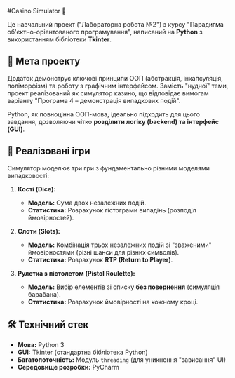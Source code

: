 #Casino Simulator 🎰

Це навчальний проект ("Лабораторна робота №2") з курсу "Парадигма об'єктно-орієнтованого програмування", написаний на **Python** з використанням бібліотеки **Tkinter**.

## 🎯 Мета проекту

Додаток демонструє ключові принципи ООП (абстракція, інкапсуляція, поліморфізм) та роботу з графічним інтерфейсом. Замість "нудної" теми, проект реалізований як симулятор казино, що відповідає вимогам варіанту "Програма 4 – демонстрація випадкових подій".

Python, як повноцінна ООП-мова, ідеально підходить для цього завдання, дозволяючи чітко **розділити логіку (backend) та інтерфейс (GUI)**.

## 🎲 Реалізовані ігри

Симулятор моделює три гри з фундаментально різними моделями випадковості:

1.  **Кості (Dice):**
    * **Модель:** Сума двох незалежних подій.
    * **Статистика:** Розрахунок гістограми випадінь (розподіл ймовірностей).

2.  **Слоти (Slots):**
    * **Модель:** Комбінація трьох незалежних подій зі "зваженими" ймовірностями (різні шанси для різних символів).
    * **Статистика:** Розрахунок **RTP (Return to Player)**.

3.  **Рулетка з пістолетом (Pistol Roulette):**
    * **Модель:** Вибір елементів зі списку **без повернення** (симуляція барабана).
    * **Статистика:** Розрахунок ймовірності на кожному кроці.

## 🛠️ Технічний стек

* **Мова:** Python 3
* **GUI:** Tkinter (стандартна бібліотека Python)
* **Багатопоточність:** Модуль `threading` (для уникнення "зависання" UI)
* **Середовище розробки:** PyCharm
